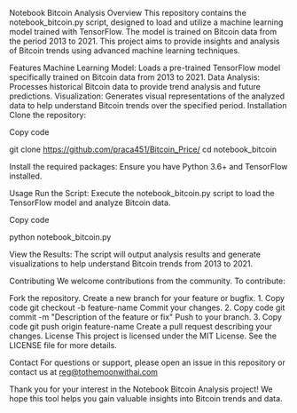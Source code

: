Notebook Bitcoin Analysis
Overview
This repository contains the notebook_bitcoin.py script, designed to load and utilize a machine learning model trained with TensorFlow. The model is trained on Bitcoin data from the period 2013 to 2021. 
This project aims to provide insights and analysis of Bitcoin trends using advanced machine learning techniques.

Features
Machine Learning Model: Loads a pre-trained TensorFlow model specifically trained on Bitcoin data from 2013 to 2021.
Data Analysis: Processes historical Bitcoin data to provide trend analysis and future predictions.
Visualization: Generates visual representations of the analyzed data to help understand Bitcoin trends over the specified period.
Installation
Clone the repository:


Copy code

git clone https://github.com/praca451/Bitcoin_Price/
cd notebook_bitcoin

Install the required packages:
Ensure you have Python 3.6+ and TensorFlow installed. 


Usage
Run the Script:
Execute the notebook_bitcoin.py script to load the TensorFlow model and analyze Bitcoin data.


Copy code

python notebook_bitcoin.py


View the Results:
The script will output analysis results and generate visualizations to help understand Bitcoin trends from 2013 to 2021.

Contributing
We welcome contributions from the community. To contribute:

Fork the repository.
Create a new branch for your feature or bugfix.
1.
Copy code
git checkout -b feature-name
Commit your changes.
2.
Copy code
git commit -m "Description of the feature or fix"
Push to your branch.
3.
Copy code
git push origin feature-name
Create a pull request describing your changes.
License
This project is licensed under the MIT License. See the LICENSE file for more details.

Contact
For questions or support, please open an issue in this repository or contact us at reg@tothemoonwithai.com

Thank you for your interest in the Notebook Bitcoin Analysis project! We hope this tool helps you gain valuable insights into Bitcoin trends and data.
